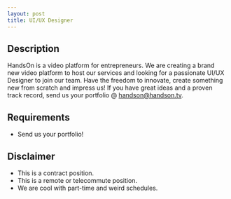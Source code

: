 ```yaml
---
layout: post
title: UI/UX Designer
---
```


## Description

HandsOn is a video platform for entrepreneurs. We are creating a brand new video platform to host our services and looking for a passionate UI/UX Designer to join our team. Have the freedom to innovate, create something new from scratch and impress us! If you have great ideas and a proven track record, send us your portfolio @ [handson@handson.tv](mailto:handson@handson.tv).

## Requirements

* Send us your portfolio!

## Disclaimer

* This is a contract position.
* This is a remote or telecommute position.
* We are cool with part-time and weird schedules.

